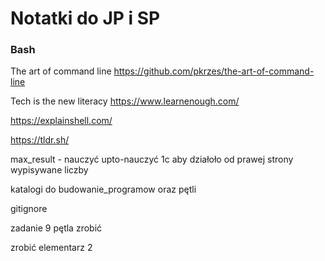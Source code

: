 # Notatki do JP i SP
### Bash


The art of command line https://github.com/pkrzes/the-art-of-command-line

Tech is the new literacy https://www.learnenough.com/


https://explainshell.com/

https://tldr.sh/


max_result - nauczyć
upto-nauczyć
1c aby działoło od prawej strony wypisywane liczby 

katalogi do budowanie_programow oraz pętli


gitignore


zadanie 9 pętla zrobić 

zrobić elementarz 2
